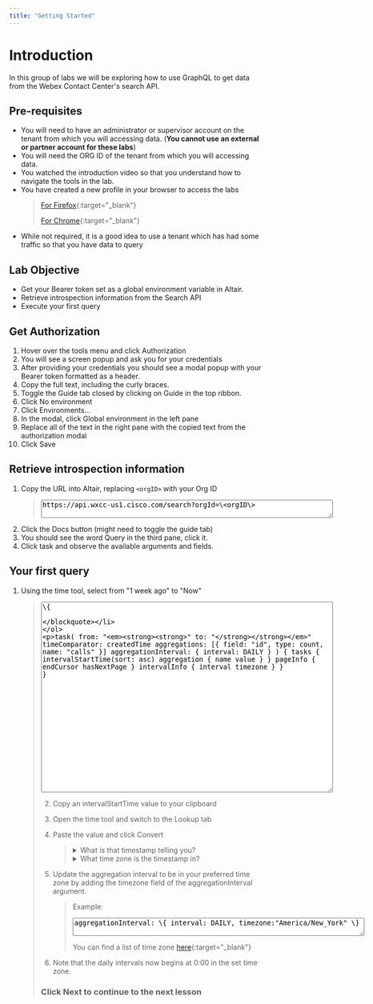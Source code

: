 ```yaml
---
title: "Getting Started"
---
```




# Introduction
In this group of labs we will be exploring how to use GraphQL to get data from the Webex Contact Center's search API.

## Pre-requisites
- You will need to have an administrator or supervisor account on the tenant from which you will accessing data. (**You cannot use an external or partner account for these labs**)
- You will need the ORG ID of the tenant from which you will accessing data.
- You watched the introduction video so that you understand how to navigate the tools in the lab.
- You have created a new profile in your browser to access the labs
    >  [For Firefox](https://support.mozilla.org/en-US/kb/profile-manager-create-remove-switch-firefox-profiles){:target="_blank"}
    >
    >  [For Chrome](https://support.google.com/chrome/answer/2364824){:target="_blank"}
- While not required, it is a good idea to use a tenant which has had some traffic so that you have data to query

## Lab Objective
- Get your Bearer token set as a global environment variable in Altair.
- Retrieve introspection information from the Search API
- Execute your first query


## Get Authorization
1. Hover over the tools menu and click Authorization
2. You will see a screen popup and ask you for your credentials
3. After providing your credentials you should see a modal popup with your Bearer token formatted as a header.
4. Copy the full text, including the curly braces.
5. Toggle the Guide tab closed by clicking on Guide in the top ribbon.
6. Click No environment
7. Click Environments...
8. In the modal, click Global environment in the left pane
9. Replace all of the text in the right pane with the copied text from the authorization modal
10. Click Save

## Retrieve introspection information
1. Copy the URL into Altair, replacing `<orgID>` with your Org ID
   > <textarea spellcheck="false" cols="70">https://api.wxcc-us1.cisco.com/search?orgId=\<orgID\></textarea>
2. Click the Docs button (might need to toggle the guide tab)
3. You should see the word Query in the third pane, click it.
4. Click task and observe the available arguments and fields.

## Your first query
1. Using the time tool, select from "1 week ago" to "Now"

    > <textarea spellcheck="false" cols="70" rows="25" >\{
  task(
    from: "_____"
    to: "_____"
    timeComparator: createdTime
    aggregations: [\{ field: "id", type: count, name: "calls" \}]
    aggregationInterval: \{ interval: DAILY \}
  ) \{
    tasks \{
      intervalStartTime(sort: asc)
      aggregation \{
        name
        value
      \}
    \}
    pageInfo \{
      endCursor
      hasNextPage
    \}
    intervalInfo \{
      interval
      timezone
    \}
    \}
    \}</textarea>

2. Copy an intervalStartTime value to your clipboard
3. Open the time tool and switch to the Lookup tab
4. Paste the value and click Convert
   > <details> <summary>What is that timestamp telling you?</summary>
    > The day of the week
    > </details>
    > <details> <summary>What time zone is the timestamp in?</summary>
    > <details> <summary>Hint: Scroll down in the results to the interval info  </summary>
    > UTC
    > </details>
    > 
    > </details>
 
5. Update the aggregation interval to be in your preferred time zone by adding the timezone field of the aggregationInterval argument. 
    > Example:
    > <textarea spellcheck="false" cols="70">aggregationInterval: \{ interval: DAILY, timezone:"America/New_York" \}</textarea>
    > You can find a list of time zone [here](https://en.wikipedia.org/wiki/List_of_tz_database_time_zones){:target="_blank"}

6. Note that the daily intervals now begins at 0:00 in the set time zone.

### Click Next to continue to the next lesson

